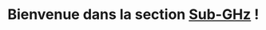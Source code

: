 # Bienvenue dans la section [Sub-GHz](https://github.com/Lenigobrick/Flipper_Zero-Files/tree/main/Sub-Ghz) !
